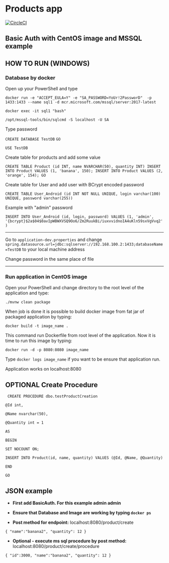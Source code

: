 # Products app
[![CircleCI](https://circleci.com/gh/MMrFalcon/products.svg?style=svg)](https://circleci.com/gh/MMrFalcon/products)
## Basic Auth with CentOS image and MSSQL example

## HOW TO RUN (WINDOWS)

### Database by docker

Open up your PowerShell and type

`docker run -e "ACCEPT_EULA=Y" -e "SA_PASSWORD=YoUr!2PassworD"  -p 1433:1433 --name sql1 -d mcr.microsoft.com/mssql/server:2017-latest `

`docker exec -it sql1 "bash"`

`/opt/mssql-tools/bin/sqlcmd -S localhost -U SA `

Type password

`CREATE DATABASE TestDB`
`GO`

`USE TestDB`

Create table for products and add some value 

 `CREATE TABLE Product (id INT, name NVARCHAR(50), quantity INT)
 INSERT INTO Product VALUES (1, 'banana', 150); INSERT INTO Product VALUES (2, 'orange', 154);
 GO`
 
  Create table for User and add user with BCrypt encoded password
  
 `CREATE TABLE User_Android (id INT NOT NULL UNIQUE, login varchar(100) UNIQUE, password varchar(255))`
 
 Example with "admin" password
 
 `INSERT INTO User_Android (id, login, password) VALUES (1, 'admin', '{bcrypt}$2a$04$0avIpWBWXVSQ9Oo6/Zm2RuukBi/iuxvvidnoIA4uKln59sxVgVvq2')`

***

Go to `application-dev.properties` and change `spring.datasource.url=jdbc:sqlserver://192.168.100.2:1433;databaseName=TestDB` to your local machine address

Change password in the same place of file

***
### Run application in CentOS image

Open your PowerShell and change directory to the root level of the application and type:

`./mvnw clean package`

When job is done it is possible to build docker image from fat jar of packaged application by typing:

`docker build -t image_name .`

This command run Dockerfile from root level of the application. Now it is time to run this image by typing:

`docker run -d -p 8080:8080 image_name`

Type `docker logs image_name` if you want to be ensure that application run.

Application works on localhost:8080

## OPTIONAL Create Procedure

`
 CREATE PROCEDURE dbo.testProductCreation`
 	
 	@Id int,
 	
 	@Name nvarchar(50),
 	
 	@Quantity int = 1
 	
 `AS`
 
 `BEGIN 	`
 
 	SET NOCOUNT ON; 
 	
 	INSERT INTO Product(id, name, quantity) VALUES (@Id, @Name, @Quantity)
 `END`
 
 `GO`
 

## JSON example 

* **First add BasicAuth. For this example admin admin**

* **Ensure that Database and Image are working  by typing `docker ps`**

* **Post method for endpoint:** localhost:8080/product/create

`{
	"name":"banana2",
	"quantity": 12
}`

* **Optional - execute ms sql procedure by post method:** localhost:8080/product/create/procedure

`{
    "id":3000,
	"name":"banana2",
	"quantity": 12
}`


